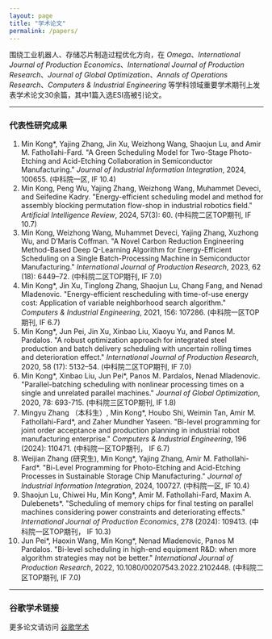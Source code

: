 ```yaml
---
layout: page
title: "学术论文"
permalink: /papers/
---
```


围绕工业机器人、存储芯片制造过程优化方向，在 *Omega*、*International Journal of Production Economics*、*International Journal of Production Research*、*Journal of Global Optimization*、*Annals of Operations Research*、*Computers & Industrial Engineering* 等学科领域重要学术期刊上发表学术论文30余篇，其中1篇入选ESI高被引论文。

---

### 代表性研究成果

1. Min Kong*, Yajing Zhang, Jin Xu, Weizhong Wang, Shaojun Lu, and Amir M. Fathollahi-Fard. "A Green Scheduling Model for Two-Stage Photo-Etching and Acid-Etching Collaboration in Semiconductor Manufacturing." *Journal of Industrial Information Integration*, 2024, 100655. (中科院一区, IF 10.4)
2. Min Kong, Peng Wu, Yajing Zhang, Weizhong Wang, Muhammet Deveci, and Seifedine Kadry. "Energy-efficient scheduling model and method for assembly blocking permutation flow-shop in industrial robotics field." *Artificial Intelligence Review*, 2024, 57(3): 60. (中科院二区TOP期刊, IF 10.7)
3. Min Kong, Weizhong Wang, Muhammet Deveci, Yajing Zhang, Xuzhong Wu, and D’Maris Coffman. "A Novel Carbon Reduction Engineering Method-Based Deep Q-Learning Algorithm for Energy-Efficient Scheduling on a Single Batch-Processing Machine in Semiconductor Manufacturing." *International Journal of Production Research*, 2023, 62 (18): 6449–72. (中科院二区TOP期刊, IF 7.0)
4. Min Kong*, Jin Xu, Tinglong Zhang, Shaojun Lu, Chang Fang, and Nenad Mladenovic. "Energy-efficient rescheduling with time-of-use energy cost: Application of variable neighborhood search algorithm." *Computers & Industrial Engineering*, 2021, 156: 107286. (中科院一区TOP期刊, IF 6.7)
5. Min Kong*, Jun Pei, Jin Xu, Xinbao Liu, Xiaoyu Yu, and Panos M. Pardalos. "A robust optimization approach for integrated steel production and batch delivery scheduling with uncertain rolling times and deterioration effect." *International Journal of Production Research*, 2020, 58 (17): 5132–54. (中科院二区TOP期刊, IF 7.0)
6. Min Kong*, Xinbao Liu, Jun Pei*, Panos M. Pardalos, Nenad Mladenovic. "Parallel-batching scheduling with nonlinear processing times on a single and unrelated parallel machines." *Journal of Global Optimization*, 2020, 78: 693-715. (中科院三区TOP期刊, IF 1.8)
7. Mingyu Zhang （本科生）, Min Kong*, Houbo Shi, Weimin Tan, Amir M. Fathollahi-Fard*, and Zaher Mundher Yaseen. "Bi-level programming for joint order acceptance and production planning in industrial robot manufacturing enterprise." *Computers & Industrial Engineering*, 196 (2024): 110471. (中科院一区TOP期刊， IF 6.7)
8. Weijian Zhang (研究生), Min Kong*, Yajing Zhang, Amir M. Fathollahi-Fard*. "Bi-Level Programming for Photo-Etching and Acid-Etching Processes in Sustainable Storage Chip Manufacturing." *Journal of Industrial Information Integration*, 2024, 100727. (中科院一区, IF 10.4)
9. Shaojun Lu, Chiwei Hu, Min Kong*, Amir M. Fathollahi-Fard, Maxim A. Dulebenets*. "Scheduling of memory chips for final testing on parallel machines considering power constraints and deteriorating effects." *International Journal of Production Economics*, 278 (2024): 109413. (中科院一区TOP期刊， IF 10.3)
10. Jun Pei*, Haoxin Wang, Min Kong*, Nenad Mladenovic, Panos M Pardalos. "Bi-level scheduling in high-end equipment R&D: when more algorithm strategies may not be better." *International Journal of Production Research*, 2022, 10.1080/00207543.2022.2102448. (中科院二区TOP期刊, IF 7.0)
    
---

### 谷歌学术链接
更多论文请访问 [谷歌学术](https://scholar.google.com/citations?user=aSy3IrUAAAAJ&hl=en&inst=3212728378801010220)
